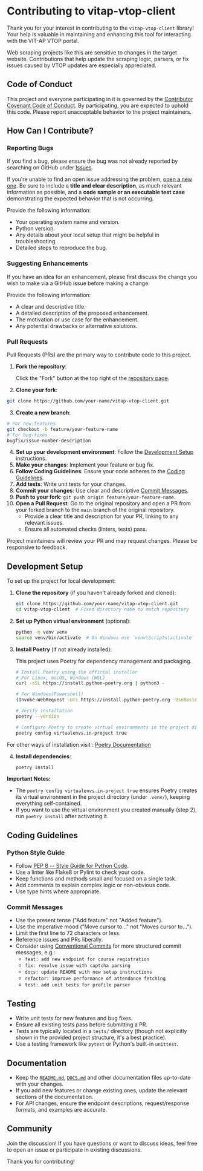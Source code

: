 
# Contributing to vitap-vtop-client

Thank you for your interest in contributing to the `vitap-vtop-client` library! Your help is valuable in maintaining and enhancing this tool for interacting with the VIT-AP VTOP portal.

Web scraping projects like this are sensitive to changes in the target website. Contributions that help update the scraping logic, parsers, or fix issues caused by VTOP updates are especially appreciated.

## Code of Conduct

This project and everyone participating in it is governed by the [Contributor Covenant Code of Conduct](CODE_OF_CONDUCT.md). By participating, you are expected to uphold this code. Please report unacceptable behavior to the project maintainers.

## How Can I Contribute?

### Reporting Bugs
If you find a bug, please ensure the bug was not already reported by searching on GitHub under [Issues](https://github.com/Udhay-Adithya/vitap-vtop-client/issues).

If you're unable to find an open issue addressing the problem, [open a new one](https://github.com/Udhay-Adithya/vitap-vtop-client/issues/new). Be sure to include a **title and clear description**, as much relevant information as possible, and a **code sample or an executable test case** demonstrating the expected behavior that is not occurring.

Provide the following information:
- Your operating system name and version.
- Python version.
- Any details about your local setup that might be helpful in troubleshooting.
- Detailed steps to reproduce the bug.

### Suggesting Enhancements
If you have an idea for an enhancement, please first discuss the change you wish to make via a GitHub issue before making a change.

Provide the following information:
- A clear and descriptive title.
- A detailed description of the proposed enhancement.
- The motivation or use case for the enhancement.
- Any potential drawbacks or alternative solutions.

### Pull Requests
Pull Requests (PRs) are the primary way to contribute code to this project.

1.  **Fork the repository**: 

    Click the "Fork" button at the top right of the [repository page](https://github.com/Udhay-Adithyavitap-vtop-client).


2.  **Clone your fork**: 


```bash
git clone https://github.com/your-name/vitap-vtop-client.git
```


3.  **Create a new branch**: 


```bash
# For new-features
git checkout -b feature/your-feature-name
# For bug-fixes
bugfix/issue-number-description
```


4.  **Set up your development environment**: Follow the [Development Setup](#development-setup) instructions.
5.  **Make your changes**: Implement your feature or bug fix.
6.  **Follow Coding Guidelines**: Ensure your code adheres to the [Coding Guidelines](#coding-guidelines).
7.  **Add tests**: Write unit tests for your changes.
8.  **Commit your changes**: Use clear and descriptive [Commit Messages](#commit-messages).
9.  **Push to your fork**: `git push origin feature/your-feature-name`.
10. **Open a Pull Request**: Go to the original repository and open a PR from your forked branch to the `main` branch of the original repository.
    - Provide a clear title and description for your PR, linking to any relevant issues.
    - Ensure all automated checks (linters, tests) pass.

Project maintainers will review your PR and may request changes. Please be responsive to feedback.

## Development Setup
To set up the project for local development:

1. **Clone the repository** (if you haven't already forked and cloned):
    ```bash
    git clone https://github.com/your-name/vitap-vtop-client.git
    cd vitap-vtop-client  # Fixed directory name to match repository
    ```

2. **Set up Python virtual environment** (optional):
    ```bash
    python -m venv venv
    source venv/bin/activate  # On Windows use `venv\Scripts\activate`
    ```

3. **Install Poetry** (if not already installed):

    This project uses Poetry for dependency management and packaging.

    ```bash
    # Install Poetry using the official installer
    # For Linux, macOS, Windows (WSL)
    curl -sSL https://install.python-poetry.org | python3 -

    # For Windows(Powershell)
    (Invoke-WebRequest -Uri https://install.python-poetry.org -UseBasicParsing).Content | py -
    
    # Verify installation
    poetry --version
    
    # Configure Poetry to create virtual environments in the project directory(optional)
    poetry config virtualenvs.in-project true
    ```

For other ways of installation visit : [Poetry Documentation](https://python-poetry.org/docs/#installing-with-the-official-installer)

4. **Install dependencies**:
    ```bash
    poetry install
    ```

**Important Notes:**
- The `poetry config virtualenvs.in-project true` ensures Poetry creates its virtual environment in the project directory (under `.venv/`), keeping everything self-contained.
- If you want to use the virtual environment you created manually (step 2), run `poetry install` after activating it.
    
## Coding Guidelines

### Python Style Guide
-   Follow [PEP 8 -- Style Guide for Python Code](https://www.python.org/dev/peps/pep-0008/).
-   Use a linter like Flake8 or Pylint to check your code.
-   Keep functions and methods small and focused on a single task.
-   Add comments to explain complex logic or non-obvious code.
-   Use type hints where appropriate.

### Commit Messages
-   Use the present tense ("Add feature" not "Added feature").
-   Use the imperative mood ("Move cursor to..." not "Moves cursor to...").
-   Limit the first line to 72 characters or less.
-   Reference issues and PRs liberally.
-   Consider using [Conventional Commits](https://www.conventionalcommits.org/) for more structured commit messages, e.g.:
    -   `feat: add new endpoint for course registration`
    -   `fix: resolve issue with captcha parsing`
    -   `docs: update README with new setup instructions`
    -   `refactor: improve performance of attendance fetching`
    -   `test: add unit tests for profile parser`

## Testing
-   Write unit tests for new features and bug fixes.
-   Ensure all existing tests pass before submitting a PR.
-   Tests are typically located in a `tests/` directory (though not explicitly shown in the provided project structure, it's a best practice).
-   Use a testing framework like `pytest` or Python's built-in `unittest`.

## Documentation
-   Keep the [`README.md`](/README.md), [`DOCS.md`](/DOCS.md) and other documentation files up-to-date with your changes.
-   If you add new features or change existing ones, update the relevant sections of the documentation.
-   For API changes, ensure the endpoint descriptions, request/response formats, and examples are accurate.

## Community
Join the discussion! If you have questions or want to discuss ideas, feel free to open an issue or participate in existing discussions.

Thank you for contributing!